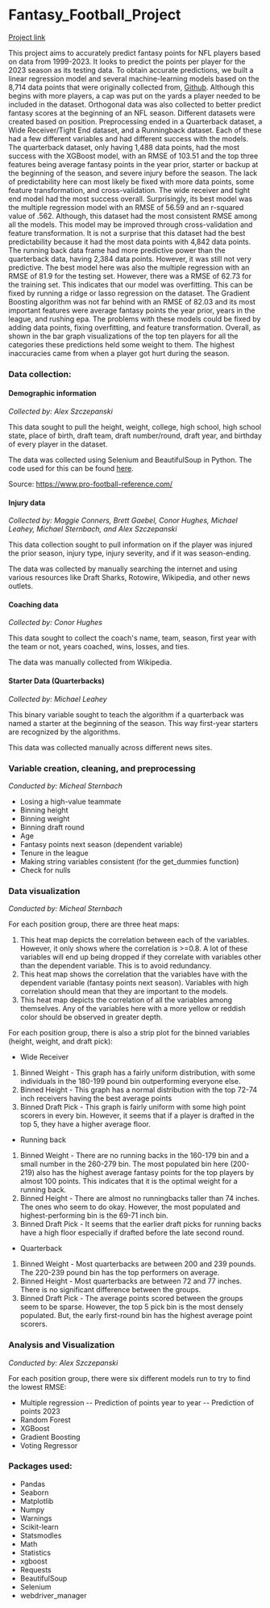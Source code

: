 # Fantasy_Football_Project

[Project link](./preprocessing&analysis/Fantasy_Football_Prediction_Project.ipynb)

This project aims to accurately predict fantasy points for NFL players based on data from 1999-2023. It looks to predict the points per player for the 2023 season as its testing data. To obtain accurate predictions, we built a linear regression model and several machine-learning models based on the 8,714 data points that were originally collected from, [Github](https://github.com/nflverse/nflverse-data/releases/tag/player_stats). Although this begins with more players, a cap was put on the yards a player needed to be included in the dataset. Orthogonal data was also collected to better predict fantasy scores at the beginning of an NFL season. Different datasets were created based on position. Preprocessing ended in a Quarterback dataset, a Wide Receiver/Tight End dataset, and a Runningback dataset. Each of these had a few different variables and had different success with the models. The quarterback dataset, only having 1,488 data points, had the most success with the XGBoost model, with an RMSE of 103.51 and the top three features being average fantasy points in the year prior, starter or backup at the beginning of the season, and severe injury before the season. The lack of predictability here can most likely be fixed with more data points, some feature transformation, and cross-validation. The wide receiver and tight end model had the most success overall. Surprisingly, its best model was the multiple regression model with an RMSE of 56.59 and an r-squared value of .562. Although, this dataset had the most consistent RMSE among all the models. This model may be improved through cross-validation and feature transformation. It is not a surprise that this dataset had the best predictability because it had the most data points with 4,842 data points. The running back data frame had more predictive power than the quarterback data, having 2,384 data points. However, it was still not very predictive. The best model here was also the multiple regression with an RMSE of 81.9 for the testing set. However, there was a RMSE of 62.73 for the training set. This indicates that our model was overfitting. This can be fixed by running a ridge or lasso regression on the dataset. The Gradient Boosting algorithm was not far behind with an RMSE of 82.03 and its most important features were average fantasy points the year prior, years in the league, and rushing epa. The problems with these models could be fixed by adding data points, fixing overfitting, and feature transformation. Overall, as shown in the bar graph visualizations of the top ten players for all the categories these predictions held some weight to them. The highest inaccuracies came from when a player got hurt during the season. 

### Data collection: 
#### Demographic information
 _Collected by: Alex Szczepanski_

This data sought to pull the height, weight, college, high school, high school state, place of birth, draft team, draft number/round, draft year, and birthday of every player in the dataset. 

The data was collected using Selenium and BeautifulSoup in Python. The code used for this can be found [here](./Scrape_Info/Clean_Scraping_File.ipynb). 

Source:  https://www.pro-football-reference.com/


#### Injury data
_Collected by: Maggie Conners, Brett Gaebel, Conor Hughes, Michael Leahey, Michael Sternbach, and  Alex Szczepanski_

This data collection sought to pull information on if the player was injured the prior season, injury type, injury severity, and if it was season-ending.

The data was collected by manually searching the internet and using various resources like Draft Sharks, Rotowire, Wikipedia, and other news outlets. 


#### Coaching data 
_Collected by: Conor Hughes_

This data sought to collect the coach's name, team, season, first year with the team or not, years coached, wins, losses, and ties. 

The data was manually collected from Wikipedia.

#### Starter Data (Quarterbacks)
_Collected by: Michael Leahey_

This binary variable sought to teach the algorithm if a quarterback was named a starter at the beginning of the season. This way first-year starters are recognized by the algorithms. 

This data was collected manually across different news sites.


### Variable creation, cleaning, and preprocessing
_Conducted by: Micheal Sternbach_ 
- Losing a high-value teammate 
- Binning height
- Binning weight 
- Binning draft round 
- Age
- Fantasy points next season (dependent variable)
- Tenure in the league 
- Making string variables consistent (for the get_dummies function)
- Check for nulls


### Data visualization
_Conducted by: Micheal Sternbach_

For each position group, there are three heat maps:
1. This heat map depicts the correlation between each of the variables. However, it only shows where the correlation is >=0.8. A lot of these variables will end up being dropped if they correlate with variables other than the dependent variable. This is to avoid redundancy. 
2. This heat map shows the correlation that the variables have with the dependent variable (fantasy points next season). Variables with high correlation should mean that they are important to the models. 
3. This heat map depicts the correlation of all the variables among themselves. Any of the variables here with a more yellow or reddish color should be observed in greater depth. 

For each position group, there is also a strip plot for the binned variables (height, weight, and draft pick): 

* Wide Receiver
1. Binned Weight - This graph has a fairly uniform distribution, with some individuals in the 180-199 pound bin outperforming everyone else. 
2. Binned Height -  This graph has a normal distribution with the top 72-74 inch receivers having the best average points 
3. Binned Draft Pick - This graph is fairly uniform with some high point scorers in every bin. However, it seems that if a player is drafted in the top 5, they have a higher average floor.

* Running back
1. Binned Weight - There are no running backs in the 160-179 bin and a small number in the 260-279 bin. The most populated bin here (200-219) also has the highest average fantasy points for the top players by almost 100 points. This indicates that it is the optimal weight for a running back. 
2. Binned Height - There are almost no runningbacks taller than 74 inches. The ones who seem to do okay. However, the most populated and highest-performing bin is the 69-71 inch bin. 
3. Binned Draft Pick - It seems that the earlier draft picks for running backs have a high floor especially if drafted before the late second round.
   
* Quarterback 
1. Binned Weight - Most quarterbacks are between 200 and 239 pounds. The 220-239 pound bin has the top performers on average. 
2. Binned Height -  Most quarterbacks are between 72 and 77 inches. There is no significant difference between the groups. 
3. Binned Draft Pick - The average points scored between the groups seem to be sparse. However, the top 5 pick bin is the most densely populated. But, the early first-round bin has the highest average point scorers. 

### Analysis and Visualization
_Conducted by: Alex Szczepanski_

For each position group, there were six different models run to try to find the lowest RMSE: 
- Multiple regression
-- Prediction of points year to year 
-- Prediction of points 2023
- Random Forest 
- XGBoost 
- Gradient Boosting 
- Voting Regressor

### Packages used: 
- Pandas
- Seaborn
- Matplotlib
- Numpy
- Warnings
- Scikit-learn
- Statsmodles
- Math
- Statistics
- xgboost
- Requests
- BeautifulSoup
- Selenium
- webdriver_manager
